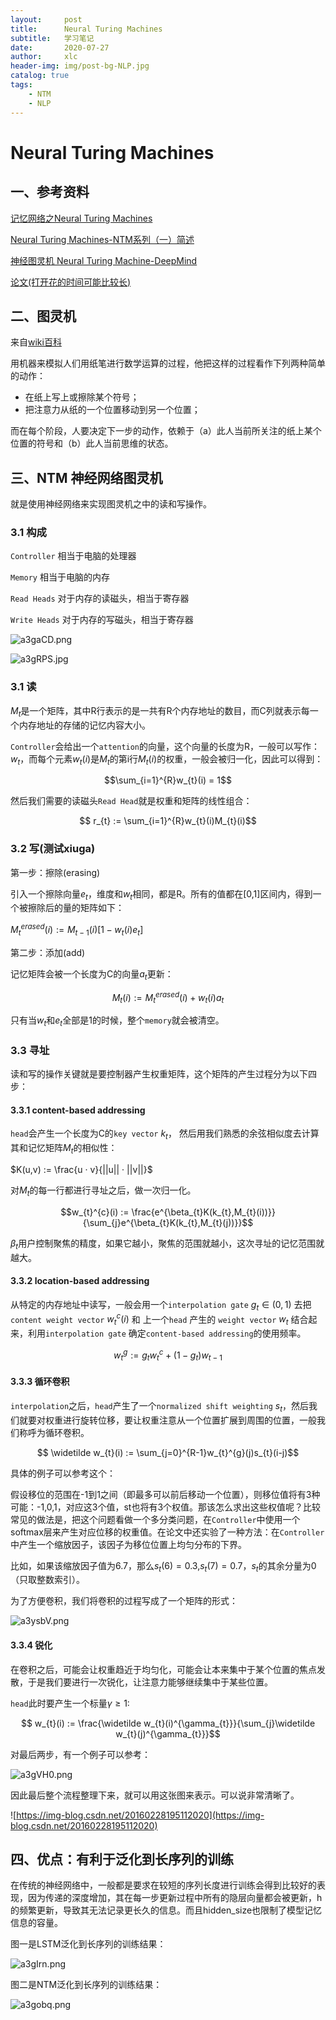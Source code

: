 ```yaml
---
layout:     post
title:      Neural Turing Machines
subtitle:   学习笔记
date:       2020-07-27
author:     xlc
header-img: img/post-bg-NLP.jpg
catalog: true
tags:
    - NTM
    - NLP
---
```


# Neural Turing Machines

## 一、参考资料

[记忆网络之Neural Turing Machines](https://zhuanlan.zhihu.com/p/30383994)

[Neural Turing Machines-NTM系列（一）简述](https://blog.csdn.net/rtygbwwwerr/article/details/50548311)

[神经图灵机 Neural Turing Machine-DeepMind](https://www.jianshu.com/p/94dabe29a43b)

[论文(打开花的时间可能比较长)](http://arxiv.org/abs/1410.5401)

## 二、图灵机

来自[wiki百科](https://zh.wikipedia.org/wiki/%E5%9B%BE%E7%81%B5%E6%9C%BA)

用机器来模拟人们用纸笔进行数学运算的过程，他把这样的过程看作下列两种简单的动作：

* 在纸上写上或擦除某个符号；
* 把注意力从纸的一个位置移动到另一个位置；

而在每个阶段，人要决定下一步的动作，依赖于（a）此人当前所关注的纸上某个位置的符号和（b）此人当前思维的状态。

## 三、NTM 神经网络图灵机

就是使用神经网络来实现图灵机之中的读和写操作。

### 3.1 构成

`Controller` 相当于电脑的处理器

`Memory` 相当于电脑的内存

`Read Heads` 对于内存的读磁头，相当于寄存器

`Write Heads` 对于内存的写磁头，相当于寄存器

![a3gaCD.png](https://s1.ax1x.com/2020/08/01/a3gaCD.png)

![a3gRPS.jpg](https://s1.ax1x.com/2020/08/01/a3gRPS.jpg)

### 3.1 读

$M_{t}$是一个矩阵，其中R行表示的是一共有R个内存地址的数目，而C列就表示每一个内存地址的存储的记忆内容大小。

`Controller`会给出一个`attention`的向量，这个向量的长度为R，一般可以写作：$w_{t}$，而每个元素$w_{t}(i)$是$M_{t}$的第i行$M_{t}(i)$的权重，一般会被归一化，因此可以得到：

$$\sum_{i=1}^{R}w_{t}(i) = 1$$

然后我们需要的读磁头`Read Head`就是权重和矩阵的线性组合：

$$ r_{t} := \sum_{i=1}^{R}w_{t}(i)M_{t}(i)$$

### 3.2 写(测试xiuga)

第一步：擦除(erasing)

引入一个擦除向量$e_{t}$，维度和$w_{t}$相同，都是R。所有的值都在[0,1]区间内，得到一个被擦除后的量的矩阵如下：

$M_{t}^{erased}(i):= M_{t-1}(i)[1-w_{t}(i)e_{t}]$


第二步：添加(add)

记忆矩阵会被一个长度为C的向量$a_{t}$更新：

$$ 
M_{t}(i):= M_{t}^{erased}(i) + w_{t}(i)a_{t}
$$


只有当$w_{t}$和$e_{t}$全部是1的时候，整个`memory`就会被清空。

### 3.3 寻址

读和写的操作关键就是要控制器产生权重矩阵，这个矩阵的产生过程分为以下四步：

#### 3.3.1 content-based addressing

`head`会产生一个长度为C的`key vector` $k_{t}$， 然后用我们熟悉的余弦相似度去计算其和记忆矩阵$M_{t}$的相似性：

$K(u,v) := \frac{u · v}{||u|| · ||v||}$

对$M_{t}$的每一行都进行寻址之后，做一次归一化。

$$w_{t}^{c}(i) := \frac{e^{\beta_{t}K(k_{t},M_{t}(i))}}{\sum_{j}e^{\beta_{t}K(k_{t},M_{t}(j))}}$$

$\beta_{t}$用户控制聚焦的精度，如果它越小，聚焦的范围就越小，这次寻址的记忆范围就越大。

#### 3.3.2 location-based addressing

从特定的内存地址中读写，一般会用一个`interpolation gate` $g_{t} \in (0,1)$ 去把`content weight vector` $w_{t}^{c}(i)$ 和 上一个`head` 产生的 `weight vector` $w_{t}$ 结合起来，利用`interpolation gate` 确定`content-based addressing`的使用频率。

$$w_{t}^{g} := g_{t}w_{t}^{c} + (1 - g_{t})w_{t-1}$$

#### 3.3.3 循环卷积

`interpolation`之后，`head`产生了一个`normalized shift weighting` $s_{t}$，然后我们就要对权重进行旋转位移，要让权重注意从一个位置扩展到周围的位置，一般我们称呼为循环卷积。

$$ \widetilde w_{t}(i) := \sum_{j=0}^{R-1}w_{t}^{g}(j)s_{t}(i-j)$$

具体的例子可以参考这个：

假设移位的范围在-1到1之间（即最多可以前后移动一个位置），则移位值将有3种可能：-1,0,1，对应这3个值，st也将有3个权值。那该怎么求出这些权值呢？比较常见的做法是，把这个问题看做一个多分类问题，在`Controller`中使用一个softmax层来产生对应位移的权重值。在论文中还实验了一种方法：在`Controller`中产生一个缩放因子，该因子为移位位置上均匀分布的下界。

比如，如果该缩放因子值为6.7，那么$s_{t}(6)=0.3$,$s_{t}(7)=0.7$，$s_{t}$的其余分量为0（只取整数索引）。

为了方便卷积，我们将卷积的过程写成了一个矩阵的形式：

![a3ysbV.png](https://s1.ax1x.com/2020/08/01/a3ysbV.png)

#### 3.3.4 锐化

在卷积之后，可能会让权重趋近于均匀化，可能会让本来集中于某个位置的焦点发散，于是我们要进行一次锐化，让注意力能够继续集中于某些位置。

`head`此时要产生一个标量$\gamma \ge 1$:

$$ w_{t}(i) := \frac{\widetilde w_{t}(i)^{\gamma_{t}}}{\sum_{j}\widetilde w_{t}(j)^{\gamma_{t}}}$$

对最后两步，有一个例子可以参考：

![a3gVH0.png](https://s1.ax1x.com/2020/08/01/a3gVH0.png)

因此最后整个流程整理下来，就可以用这张图来表示。可以说非常清晰了。

![https://img-blog.csdn.net/20160228195112020](https://img-blog.csdn.net/20160228195112020)

## 四、优点：有利于泛化到长序列的训练

在传统的神经网络中，一般都是要求在较短的序列长度进行训练会得到比较好的表现，因为传递的深度增加，其在每一步更新过程中所有的隐层向量都会被更新，h的频繁更新，导致其无法记录更长久的信息。而且hidden_size也限制了模型记忆信息的容量。

图一是LSTM泛化到长序列的训练结果：

![a3gIrn.png](https://s1.ax1x.com/2020/08/01/a3gIrn.png)

图二是NTM泛化到长序列的训练结果：

![a3gobq.png](https://s1.ax1x.com/2020/08/01/a3gobq.png)
